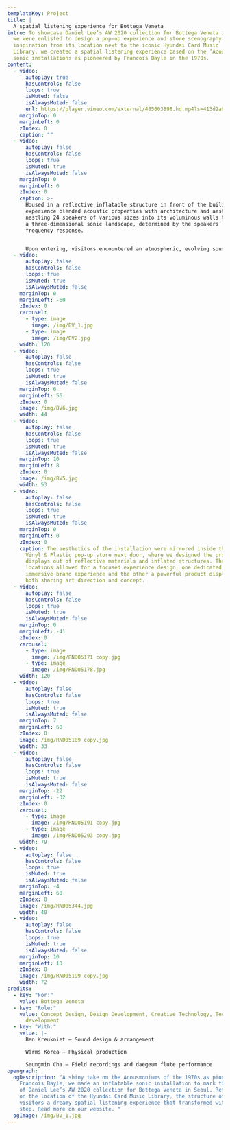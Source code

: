 ```yaml
---
templateKey: Project
title: |
  A spatial listening experience for Bottega Veneta 
intro: To showcase Daniel Lee’s AW 2020 collection for Bottega Veneta in Seoul,
  we were enlisted to design a pop-up experience and store scenography. Drawing
  inspiration from its location next to the iconic Hyundai Card Music
  Library, we created a spatial listening experience based on the ‘Acousmonium’
  sonic installations as pioneered by Francois Bayle in the 1970s.
content:
  - video:
      autoplay: true
      hasControls: false
      loops: true
      isMuted: false
      isAlwaysMuted: false
      url: https://player.vimeo.com/external/485603898.hd.mp4?s=413d2a6ab5dfc3d3686fc22460d020fd6de56a71&profile_id=175
    marginTop: 0
    marginLeft: 0
    zIndex: 0
    caption: ""
  - video:
      autoplay: false
      hasControls: false
      loops: true
      isMuted: true
      isAlwaysMuted: false
    marginTop: 0
    marginLeft: 0
    zIndex: 0
    caption: >-
      Housed in a reflective inflatable structure in front of the building, the
      experience blended acoustic properties with architecture and aesthetics,
      nestling 24 speakers of various sizes into its voluminous walls to produce
      a three-dimensional sonic landscape, determined by the speakers’ varying
      frequency response.


      Upon entering, visitors encountered an atmospheric, evolving soundscape that they can explore with their bodies, by moving or staying still. Layers of sound overlap to conjure up different dreamscapes – the gentle seascape of Ischia, the tranquility of a morning hike through the hills of Jeju Island, the bustle of New York’s streets – woven together with musical elements created by Seungmin Cha.
  - video:
      autoplay: false
      hasControls: false
      loops: true
      isMuted: true
      isAlwaysMuted: false
    marginTop: 0
    marginLeft: -60
    zIndex: 0
    carousel:
      - type: image
        image: /img/BV_1.jpg
      - type: image
        image: /img/BV2.jpg
    width: 120
  - video:
      autoplay: false
      hasControls: false
      loops: true
      isMuted: true
      isAlwaysMuted: false
    marginTop: 6
    marginLeft: 56
    zIndex: 0
    image: /img/BV6.jpg
    width: 44
  - video:
      autoplay: false
      hasControls: false
      loops: true
      isMuted: true
      isAlwaysMuted: false
    marginTop: 10
    marginLeft: 8
    zIndex: 0
    image: /img/BV5.jpg
    width: 53
  - video:
      autoplay: false
      hasControls: false
      loops: true
      isMuted: true
      isAlwaysMuted: false
    marginTop: 0
    marginLeft: 0
    zIndex: 0
    caption: The aesthetics of the installation were mirrored inside the Hyundai
      Vinyl & Plastic pop-up store next door, where we designed the product
      displays out of reflective materials and inflated structures. The two
      locations allowed for a focused experience design; one dedicated to an
      immersive brand experience and the other a powerful product display, with
      both sharing art direction and concept.
  - video:
      autoplay: false
      hasControls: false
      loops: true
      isMuted: true
      isAlwaysMuted: false
    marginTop: 0
    marginLeft: -41
    zIndex: 0
    carousel:
      - type: image
        image: /img/RND05171 copy.jpg
      - type: image
        image: /img/RND05178.jpg
    width: 120
  - video:
      autoplay: false
      hasControls: false
      loops: true
      isMuted: true
      isAlwaysMuted: false
    marginTop: 7
    marginLeft: 60
    zIndex: 0
    image: /img/RND05189 copy.jpg
    width: 33
  - video:
      autoplay: false
      hasControls: false
      loops: true
      isMuted: true
      isAlwaysMuted: false
    marginTop: -22
    marginLeft: -32
    zIndex: 0
    carousel:
      - type: image
        image: /img/RND05191 copy.jpg
      - type: image
        image: /img/RND05203 copy.jpg
    width: 79
  - video:
      autoplay: false
      hasControls: false
      loops: true
      isMuted: true
      isAlwaysMuted: false
    marginTop: -4
    marginLeft: 60
    zIndex: 0
    image: /img/RND05344.jpg
    width: 40
  - video:
      autoplay: false
      hasControls: false
      loops: true
      isMuted: true
      isAlwaysMuted: false
    marginTop: 10
    marginLeft: 13
    zIndex: 0
    image: /img/RND05199 copy.jpg
    width: 72
credits:
  - key: "For:"
    value: Bottega Veneta
  - key: "Role:"
    value: Concept Design, Design Development, Creative Technology, Technical
      development
  - key: "With:"
    value: |-
      Ben Kreukniet – Sound design & arrangement 

      Wárms Korea – Physical production

      Seungmin Cha – Field recordings and daegeum flute performance
opengraph:
  ogDescription: "A shiny take on the Acousmoniums of the 1970s as pioneered by
    Francois Bayle, we made an inflatable sonic installation to mark the launch
    of Daniel Lee’s AW 2020 collection for Bottega Veneta in Seoul. Reflecting
    on the location of the Hyundai Card Music Library, the structure offered
    visitors a dreamy spatial listening experience that transformed with every
    step. Read more on our website. "
  ogImage: /img/BV_1.jpg
---
```


